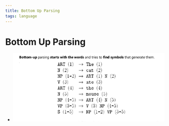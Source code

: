 ```yaml
---
title: Bottom Up Parsing
tags: language
---
```


# Bottom Up Parsing
- ![im](assets/Pasted%20Image%2020220506183325.png)










































































